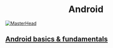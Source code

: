 # <h1 align ='center'>Android
[![MasterHead](https://1.bp.blogspot.com/-7A4WynwLsMw/XbBpCXG8fHI/AAAAAAAAMt4/uOa1bpLskYgrwGbllhSu2SDj_Mig8SXJQCLcBGAsYHQ/s1600/2000_600px.gif)](https://rishavchanda.io)
<h2><a href='https://github.com/Brajeshwar-Thakur/Android/tree/main/Android%20basics%20%26%20fundamentals'>Android basics & fundamentals</a></h2>
